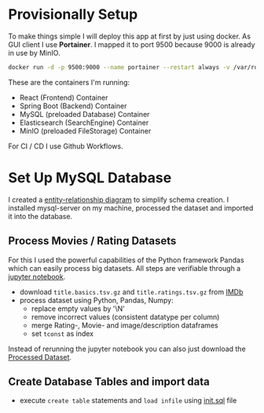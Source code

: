 
# Provisionally Setup

To make things simple I will deploy this app at 
first by just using docker. As GUI client I use 
**Portainer**. I mapped it to port 9500 because 
9000 is already in use by MinIO.

```bash
docker run -d -p 9500:9000 --name portainer --restart always -v /var/run/docker.sock:/var/run/docker.sock -v portainer_data:/data portainer/portainer-ce
```

These are the containers I'm running:

- React (Frontend) Container
- Spring Boot (Backend) Container
- MySQL (preloaded Database) Container
- Elasticsearch (SearchEngine) Container
- MinIO (preloaded FileStorage) Container

For CI / CD I use Github Workflows.

# Set Up MySQL Database

I created a [entity-relationship diagram](datamodel.puml) to simplify schema creation. 
I installed mysql-server on my machine, processed the dataset and imported it into the database.

## Process Movies / Rating Datasets

For this I used the powerful capabilities of the Python framework Pandas which can easily process big datasets. 
All steps are verifiable through a [jupyter notebook](mysql/data-processing/process_movie_dataset.ipynb).

- download `title.basics.tsv.gz` and `title.ratings.tsv.gz` from [IMDb](https://www.imdb.com/interfaces/)
- process dataset using Python, Pandas, Numpy:
  - replace empty values by '\N'
  - remove incorrect values (consistent datatype per column)
  - merge Rating-, Movie- and image/description dataframes
  - set `tconst` as index

Instead of rerunning the jupyter notebook you can also just download the 
[Processed Dataset](https://www.dropbox.com/s/rzmhet4qf2joczz/processed_imdb_movies.csv?dl=0).

## Create Database Tables and import data
- execute `create table` statements and `load infile` using [init.sql](mysql/docker-image-creation/init.sql) file
